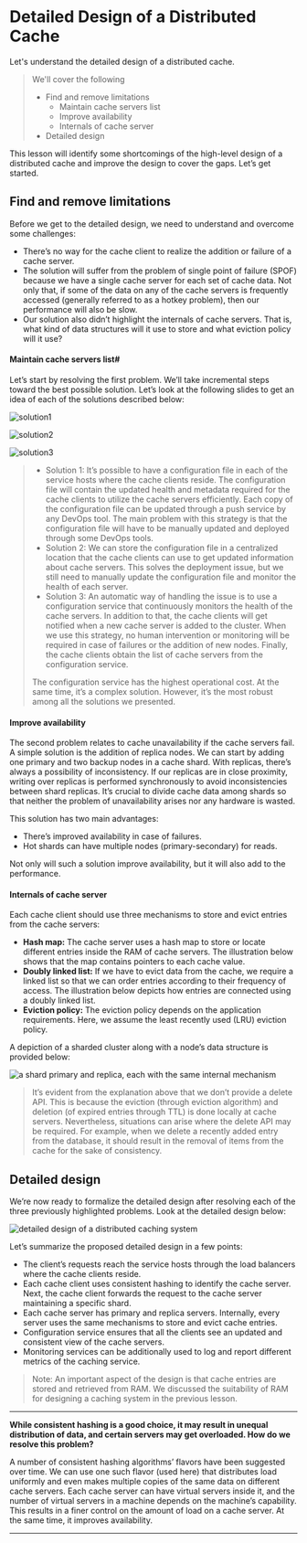 # Detailed Design of a Distributed Cache

Let's understand the detailed design of a distributed cache.

> We'll cover the following
>
> - Find and remove limitations
>   - Maintain cache servers list
>   - Improve availability
>   - Internals of cache server
> - Detailed design

This lesson will identify some shortcomings of the high-level design of a distributed cache and improve the design to cover the gaps. Let’s get started.

## Find and remove limitations

Before we get to the detailed design, we need to understand and overcome some challenges:

- There’s no way for the cache client to realize the addition or failure of a cache server.
- The solution will suffer from the problem of single point of failure (SPOF) because we have a single cache server for each set of cache data. Not only that, if some of the data on any of the cache servers is frequently accessed (generally referred to as a hotkey problem), then our performance will also be slow.
- Our solution also didn’t highlight the internals of cache servers. That is, what kind of data structures will it use to store and what eviction policy will it use?

#### Maintain cache servers list#

Let’s start by resolving the first problem. We’ll take incremental steps toward the best possible solution. Let’s look at the following slides to get an idea of each of the solutions described below:

![solution1](./images/4-1-maintaining-a-configuration-file-in-each-server-that-the-cache-client-can-use.png)

![solution2](./images/4-2-maintaining-a-configuration-file-on-a-centralized-location.png)

![solution3](./images/4-3-using-a-configuration-service-to-monitor-cache-servers-and-keep-the-cache-clients-updated.png)

> - Solution 1: It’s possible to have a configuration file in each of the service hosts where the cache clients reside. The configuration file will contain the updated health and metadata required for the cache clients to utilize the cache servers efficiently. Each copy of the configuration file can be updated through a push service by any DevOps tool. The main problem with this strategy is that the configuration file will have to be manually updated and deployed through some DevOps tools.
> - Solution 2: We can store the configuration file in a centralized location that the cache clients can use to get updated information about cache servers. This solves the deployment issue, but we still need to manually update the configuration file and monitor the health of each server.
> - Solution 3: An automatic way of handling the issue is to use a configuration service that continuously monitors the health of the cache servers. In addition to that, the cache clients will get notified when a new cache server is added to the cluster. When we use this strategy, no human intervention or monitoring will be required in case of failures or the addition of new nodes. Finally, the cache clients obtain the list of cache servers from the configuration service.
>
> The configuration service has the highest operational cost. At the same time, it’s a complex solution. However, it’s the most robust among all the solutions we presented.

#### Improve availability

The second problem relates to cache unavailability if the cache servers fail. A simple solution is the addition of replica nodes. We can start by adding one primary and two backup nodes in a cache shard. With replicas, there’s always a possibility of inconsistency. If our replicas are in close proximity, writing over replicas is performed synchronously to avoid inconsistencies between shard replicas. It’s crucial to divide cache data among shards so that neither the problem of unavailability arises nor any hardware is wasted.

This solution has two main advantages:

- There’s improved availability in case of failures.
- Hot shards can have multiple nodes (primary-secondary) for reads.

Not only will such a solution improve availability, but it will also add to the performance.

#### Internals of cache server

Each cache client should use three mechanisms to store and evict entries from the cache servers:

- **Hash map:** The cache server uses a hash map to store or locate different entries inside the RAM of cache servers. The illustration below shows that the map contains pointers to each cache value.
- **Doubly linked list:** If we have to evict data from the cache, we require a linked list so that we can order entries according to their frequency of access. The illustration below depicts how entries are connected using a doubly linked list.
- **Eviction policy:** The eviction policy depends on the application requirements. Here, we assume the least recently used (LRU) eviction policy.

A depiction of a sharded cluster along with a node’s data structure is provided below:

![a shard primary and replica, each with the same internal mechanism](./images/4-4-a-shard-primary-and-replica-each-with-the-same-internal-mechanism.png)

> It’s evident from the explanation above that we don’t provide a delete API. This is because the eviction (through eviction algorithm) and deletion (of expired entries through TTL) is done locally at cache servers. Nevertheless, situations can arise where the delete API may be required. For example, when we delete a recently added entry from the database, it should result in the removal of items from the cache for the sake of consistency.

## Detailed design

We’re now ready to formalize the detailed design after resolving each of the three previously highlighted problems. Look at the detailed design below:

![detailed design of a distributed caching system](./images/4-5-detailed-design-of-a-distributed-caching-system.png)

Let’s summarize the proposed detailed design in a few points:

- The client’s requests reach the service hosts through the load balancers where the cache clients reside.
- Each cache client uses consistent hashing to identify the cache server. Next, the cache client forwards the request to the cache server maintaining a specific shard.
- Each cache server has primary and replica servers. Internally, every server uses the same mechanisms to store and evict cache entries.
- Configuration service ensures that all the clients see an updated and consistent view of the cache servers.
- Monitoring services can be additionally used to log and report different metrics of the caching service.

> Note: An important aspect of the design is that cache entries are stored and retrieved from RAM. We discussed the suitability of RAM for designing a caching system in the previous lesson.

---

**While consistent hashing is a good choice, it may result in unequal distribution of data, and certain servers may get overloaded. How do we resolve this problem?**

A number of consistent hashing algorithms’ flavors have been suggested over time. We can use one such flavor (used here) that distributes load uniformly and even makes multiple copies of the same data on different cache servers. Each cache server can have virtual servers inside it, and the number of virtual servers in a machine depends on the machine’s capability. This results in a finer control on the amount of load on a cache server. At the same time, it improves availability.

---
